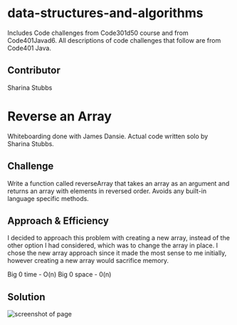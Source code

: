 # data-structures-and-algorithms
Includes Code challenges from Code301d50 course and from Code401Javad6. All descriptions of code challenges that follow are from Code401 Java.

## Contributor
Sharina Stubbs


# Reverse an Array
Whiteboarding done with James Dansie. Actual code written solo by Sharina Stubbs.

## Challenge
Write a function called reverseArray that takes an array as an argument and returns an array with elements in reversed order. Avoids any built-in language specific methods.

## Approach & Efficiency
<!-- What approach did you take? Why? What is the Big O space/time for this approach? -->
I decided to approach this problem with creating a new array, instead of the other option I had considered, which was to change the array in place. I chose the new array approach since it made the most sense to me initially, however creating a new array would sacrifice memory. 

Big 0 time - O(n)
Big 0 space - 0(n)

## Solution
![screenshot of page](assets/array-reverse.jpg)
